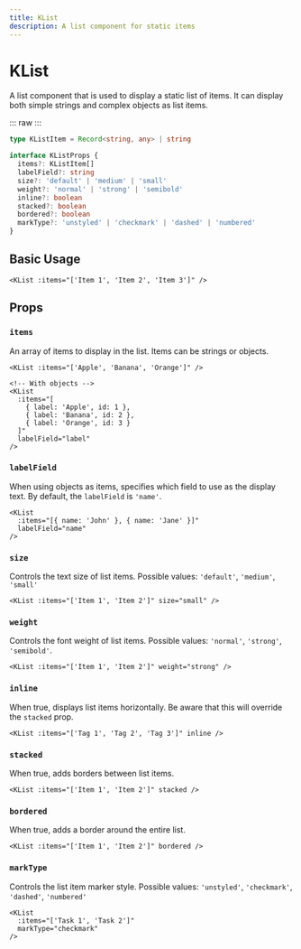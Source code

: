 ```yaml
---
title: KList
description: A list component for static items
---
```


<script setup>
import ComponentExample from './ComponentExample.vue'
import KListDemo from './KListDemo.vue'
import '../src/palette.css'
</script>

# KList

A list component that is used to display a static list of items.
It can display both simple strings and complex objects as list items.

::: raw
<KListDemo />
:::

```typescript
type KListItem = Record<string, any> | string

interface KListProps {
  items?: KListItem[]
  labelField?: string
  size?: 'default' | 'medium' | 'small'
  weight?: 'normal' | 'strong' | 'semibold'
  inline?: boolean
  stacked?: boolean
  bordered?: boolean
  markType?: 'unstyled' | 'checkmark' | 'dashed' | 'numbered'
}
```

## Basic Usage

```vue
<KList :items="['Item 1', 'Item 2', 'Item 3']" />
```

## Props

### `items`

An array of items to display in the list. Items can be strings or objects.

```vue
<KList :items="['Apple', 'Banana', 'Orange']" />

<!-- With objects -->
<KList
  :items="[
    { label: 'Apple', id: 1 },
    { label: 'Banana', id: 2 },
    { label: 'Orange', id: 3 }
  ]"
  labelField="label"
/>
```

### `labelField`

When using objects as items, specifies which field to use as the display text.
By default, the `labelField` is `'name'`.

```vue
<KList
  :items="[{ name: 'John' }, { name: 'Jane' }]"
  labelField="name"
/>
```

### `size`

Controls the text size of list items.
Possible values: `'default'`, `'medium'`, `'small'`

```vue
<KList :items="['Item 1', 'Item 2']" size="small" />
```

### `weight`

Controls the font weight of list items.
Possible values: `'normal'`, `'strong'`, `'semibold'`.

```vue
<KList :items="['Item 1', 'Item 2']" weight="strong" />
```

### `inline`

When true, displays list items horizontally. Be aware that this will override the `stacked` prop.

```vue
<KList :items="['Tag 1', 'Tag 2', 'Tag 3']" inline />
```

### `stacked`

When true, adds borders between list items.

```vue
<KList :items="['Item 1', 'Item 2']" stacked />
```

### `bordered`

When true, adds a border around the entire list.

```vue
<KList :items="['Item 1', 'Item 2']" bordered />
```

### `markType`

Controls the list item marker style.
Possible values: `'unstyled'`, `'checkmark'`, `'dashed'`, `'numbered'`

```vue
<KList
  :items="['Task 1', 'Task 2']"
  markType="checkmark"
/>
```
